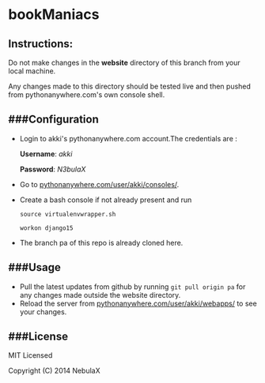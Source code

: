 bookManiacs
============
Instructions:
----------------------------

Do not make changes in the **website** directory of this branch from your local machine.

Any changes made to this directory should be tested live and then pushed from pythonanywhere.com's own console shell.

###Configuration
----------------------------
* Login to akki's pythonanywhere.com account.The credentials are :

    **Username**: *akki*

    **Password**: *N3bulaX*

* Go to [pythonanywhere.com/user/akki/consoles/](https://www.pythonanywhere.com/user/akki/consoles/).
* Create a bash console if not already present and run

  `source virtualenvwrapper.sh`

  `workon django15`

* The branch pa of this repo is already cloned here.

###Usage
----------------------------
* Pull the latest updates from github by running `git pull origin pa` for any changes made outside the website directory.
* Reload the server from [pythonanywhere.com/user/akki/webapps/](https://www.pythonanywhere.com/user/akki/webapps/) to see your changes.

###License
----------------------------
MIT Licensed

Copyright (C) 2014 NebulaX